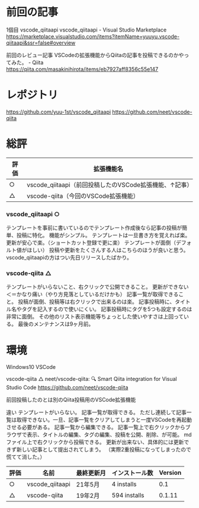 <!--
title:   VSCodeの拡張機能（2個目）からQiitaの記事を投稿できるのかやってみた。
tags:    Qiita,VSCode
id:      a220dabddd238ada5c67
private: false
-->
# 前回の記事
1個目 vscode_qiitaapi
vscode_qiitaapi - Visual Studio Marketplace
https://marketplace.visualstudio.com/items?itemName=yuuyu.vscode-qiitaapi&ssr=false#overview

前回のレビュー記事
VSCodeの拡張機能からQiitaの記事を投稿できるのかやってみた。 - Qiita
https://qiita.com/masakinihirota/items/eb7927aff8356c55e147

# レポジトリ
https://github.com/yuu-1st/vscode_qiitaapi
https://github.com/neet/vscode-qiita

# 総評
|評価|拡張機能名|
|---|---|
|○|vscode_qiitaapi（前回投稿したのVSCode拡張機能、↑記事）|
|△|vscode-qiita（今回のVSCode拡張機能）|

### vscode_qiitaapi ○
テンプレートを事前に書いているのでテンプレート作成後なら記事の投稿が簡単、投稿に特化。
機能がシンプル。
テンプレートは一旦書き方を覚えれば楽。
更新が安心で楽。（ショートカット登録で更に楽）
テンプレートが面倒（デフォルト値がほしい）
投稿や更新をたくさんする人はこちらのほうが良いと思う。
vscode_qiitaapiの方はつい先日リリースしたばかり。

### vscode-qiita △
テンプレートがいらないこと、右クリックで公開できること。
更新ができない＜＝かなり痛い（やり方見落としているだけかも）
記事一覧が取得できること。
投稿が面倒、投稿等は右クリックで出来るのは楽。
記事投稿時に、タイトル名やタグを記入するので使いにくい。
記事投稿時にタグを5つも設定するのは非常に面倒。
その他のリスト表示機能等ちょっとした使いやすさは上回っている。
最後のメンテナンスは9ヶ月前。

# 環境
Windows10
VSCode

vscode-qiita △
neet/vscode-qiita: 🔍 Smart Qiita integration for Visual Studio Code
https://github.com/neet/vscode-qiita

前回投稿したのとは別のQiita投稿用のVSCode拡張機能

違い
テンプレートがいらない。
記事一覧が取得できる。
ただし連続して記事一覧は取得できない。一旦、記事一覧をクリアしてしまうと一度VSCodeを再起動させる必要がある。
記事一覧から編集できる。
記事一覧上で右クリックからブラウザで表示、タイトルの編集、タグの編集、投稿を公開、削除、が可能。
mdファイル上で右クリックから投稿できる。
更新が出来ない、具体的には更新できず新しい記事として提出されてしまう。
（実際2重投稿になってしまったので慌てて消した。）

|評価|名前|最終更新月|インストール数|Version|
|---|---|---|---|---|
|○|vscode_qiitaapi|21年5月|4 installs | 0.1|
|△|vscode-qiita |19年2月| 594 installs | 0.1.11|